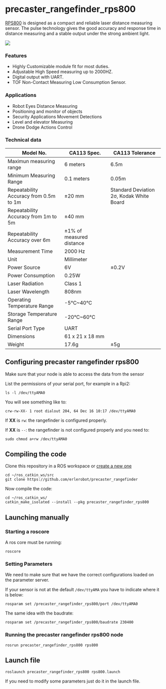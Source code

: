# precaster_rangefinder_rps800

[RPS800](https://www.precaster.com.tw/predustrial/rps800/) is designed as a compact and reliable laser distance measuring sensor. The pulse technology gives the good accuracy and response time in distance measuring and a stable output under the strong ambient light.

![](https://www.precaster.com.tw/predustrial/wp-content/uploads/2016/08/RPS800_img4.png)

### Features

 - Highly Customizable module fit for most duties.
 - Adjustable High Speed measuring up to 2000HZ.
 - Digital output with UART.
 - TOF Non-Contact Measuring Low Consumption Sensor.

### Applications

 - Robot Eyes Distance Measuring
 - Positioning and monitor of objects
 - Security Applications Movement Detections
 - Level and elevator Measuring
 - Drone Dodge Actions Control

### Technical data

| Model No. | CA113 Spec. | CA113 Tolerance|
| --- | --- | --- |
| Maximun measuring range| 6 meters | 6.5m |
| Minimum Measuring Range|  0.1 meters | 0.05m|
|  Repeatability Accuracy from 0.5m to 1m |  ±20 mm|  Standard Deviation 2σ, Kodak White Board|
| Repeatability Accuracy from 1m to 5m | ±40 mm|
| Repeatability Accuracy over 6m	 | ±1% of measured distance | |
| Measurement Time | 2000 Hz| |
| Unit		| Millimeter| |
| Power Source		| 6V|  ±0.2V|
| Power Consumption		| 0.25W | |
| Laser Radiation		| Class 1| |
| Laser Wavelength		| 808nm| |
| Operating Temperature Range		| -5°C~40°C| |
| Storage Temperature Range		| -20°C~60°C| |
| Serial Port Type		| UART| | |
| Dimensions		| 61 x 21 x 18 mm| |
| Weight		| 17.6g| ±5g | |

## Configuring precaster rangefinder rps800

Make sure that your node is able to access the data from the sensor

List the permissions of your serial port, for example in a Rpi2:

```
ls -l /dev/ttyAMA0
```

You will see something like to:

```
crw-rw-XX- 1 root dialout 204, 64 Dec 16 10:17 /dev/ttyAMA0
```

If **XX** is `rw`: the rangefinder is configured properly.

If **XX** is `--`: the rangefinder is not configured properly and you need to:

```
sudo chmod a+rw /dev/ttyAMA0
```

## Compiling the code

Clone this repository in a ROS workspace or [create a new one](http://wiki.ros.org/catkin/Tutorials/create_a_workspace)

```
cd ~/ros_catkin_ws/src
git clone https://github.com/erlerobot/precaster_rangefinder
```
Now compile the code:

```
cd ~/ros_catkin_ws/
catkin_make_isolated --install --pkg precaster_rangefinder_rps800
```

## Launching manually
### Starting a roscore

A ros core must be running:

```
roscore
```

### Setting Parameters

We need to make sure that we have the correct configurations loaded on the parameter server.

If your sensor is not at the default `/dev/ttyAMA` you have to indicate where it is below:

```
rosparam set /precaster_rangefinder_rps800/port /dev/ttyAMA0
```
The same idea with the baudrate:
```
rosparam set /precaster_rangefinder_rps800/baudrate 230400
```

### Running the precaster rangefinder rps800 node

```
rosrun precaster_rangefinder_rps800 rps800
```

## Launch file

```
roslaunch precaster_rangefinder_rps800 rps800.launch
```

If you need to modify some parameters just do it in the launch file.
